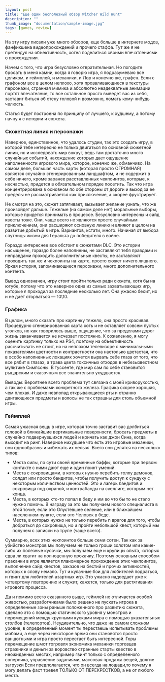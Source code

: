 ```yaml
---
layout: post
title: "Еще один бесполезный обзор Witcher Wild Hunt"
description: ""
thumb_image: "documentation/sample-image.jpg"
tags: [games, review]
---
```


На эту игру писали уже много обзоров, еще больше в интернете модов, фанфикшена видеопрохождений и прочего стаффа. Тут же я не претендуя на объективность, хотел поделиться своими впечатлениями о прохождении.

Начем с того, что игра безусловно отвратительная. Но погодите бросать в меня камни, когда я говорю игра, я подразумеваю все целиком, и геймплей, и механики, и Лор и конечно же, графен.
Если с графоном все в целом неплохо, хотя проваливающиеся в текстуры персонажи, странная мимика и абсолютно неадекватные анимации портят впечателние, то все остальное просто выведет вас из себя, заставит биться об стену головой и возможно, ломать кому-нибудь челюсть.

Статья будет построена по принципу от лучшего, к худшему, а потому начну я с истории и сюжета.

###  Сюжетная линия и персонажи

Наверное, единственное, что удалось студии, так это создать игру, в которой тебе интересно не только двигаться по основной сюжетной линии, но и исследовать мир вокруг, ведь там достаточно много случайных событий, нахождение которых дает ощущение наполненности игрового мира, которое, конечно же, обманчиво. На самом деле, большая часть карты (которая просто ОГРОМНАЯ) является случайно сгенерированным ландшафтом, и не содержит в себе ничего, кроме заранее расставленных чекпоинтов, которые, к несчастью, придется в обязательном порядке посетить. Так что игра концентрирована в основном по обе стороны от дороги и выход за ее пределы не рассматривается как приключение, а скорее фрустрирует.

Не смотря на это, сюжет затягивает, вызывает желание узнать, что же произойдет дальше. Тяжелые (на самом деле нет) моральные выборы, которые придется принимать в процессе.
Безусловно интересны и сайд квесты тоже. Они, чаще всего не являются просто случайным приключением, они расширяют основную линию и влияют в целом на развитие добытый в игре.
Вариантов, кстати, много. Начиная от выбора спутницы жизни для Геральта до победителя в войне.

Гораздо интереснее все обстоит к сюжетами DLC. Это истории насыщенее, гораздо более наполнены, не заставляют тебя правдами и неправдами проходить дополнительные квесты, не заставляют проходить так же и чекпоинты на карте, просто сюжет ничего лишнего. Яркая история, запоминающиеся персонажи, много дополнительного контента.

Вывод однозначен, игру стоит пройти только ради сюжета, хотя бы на ютубе, потому что это наверное одна из самых захватывающих игр, которые я проходил за последние несколько лет. Она ужасно бесит, но и не дает оторваться — 10\10.

### Графика

В целом, много сказать про картинку тяжело, она просто красивая. Процедурно сгенерированная карта хоть и не оставляет совсем пустых уголков, но как говорилось выше, ощущение, что за пределами дорог жизнь заканчивается не исчезает постоянно.
К сожалению, я могу оценить картинку только на PS4, поэтому на объективность рассчитывать не стоит, но на неплохом телевизоре с минимальными показателями цветности и контрастности она настолько цветастая, что в особо наполненных локациях хочется вырвать себе глаза от того, что все рябит в глазах, а трава цвета токсичных отходов в небезызвестном мультике Симпсоны. В туссенте, где мир сам по себе становится рыцарским и сказочным все значительно ухудшается.

Выводы: Вероятнее всего проблема тут связана с моей криворукостью, а так же с проблемами конкретного железа. Графика скорее хорошая, чем плохая. И даже невпопад открывающиеся рты и странно двигающиеся предметы и волосы не так страшны для столь объемной игры.

### Геймплей

Самая ужасная вещь в игре, которая точно заставит вас долбиться головой в ближайшие вертикальные поверхности, бросать предметы в случайно подвернувшихся людей и кричать как джон Сина, когда выходит на ринг. Наверное нихудшее что есть это игровые механики, они однообразны и избежать их нельзя. Всего они делятся на несколько типов:

- Места силы, по сути своей временные баффы, которые при первом контакте с ними дают еще и один поинт умений.
- Места с сокровищами, в которых нужно перебить толпу демонов, солдат или просто бандитов, чтобы получить доступ к сундуку с некоторым количеством ценностей. Это и лагерь бандитов и сокровища под охраной, и контрабанды на скеллиге, которым нет конца.
- Места, в которых кто-то попал в беду и им во что бы то не стало нужно помочь. В награду за это мы получаем нового специалиста в этой точке, если это Опустевшее селение, или в ближайшем населенном пункте, если это Человек в беде.
- Места, в которых нужно не только перебить n врагов для того, чтобы добраться до сокровища, но и пройти небольшой квест, который мы получем с записки на трупе (чаще всего).

Суммарно, всех этих чекпоинтов больше семи сотен. Так как за убийство монстров мы получаем не только гроши золотом или какие-либо их полезные кусочки, мы получаем еще и крупицы опыта, которых едва ли хватит на полноценную прокачку. Поэтому основным способом пракачки в игре является планомерное прохождение этих чекпоинтов, выполнение сайд квестов, заказов на бестий и прочих активностей, которых к слову немало. Тут и кулачные бои для любителей подраться, и гвинт для любителей азартных игр.  Это ужасно надоедает уже к четвертому повторению и служит, кажется, только для растягивания игрового процесса.

Да и помимо всего сказанного выше, геймлей не отличается особой живостью, разработчиками было решено не пускать игрока в определенные зоны раньше положенного про развитию сюжета, сделано это с помощью статического уровня у монстров и перемещений между крупными кусками мира с помощью указательных столбов (телепортов). Неудивительно, что даже на самом сложном уровне, в определенный момент ты перестаешь испытывать проблемы мобами, а еще через некоторое время они становятся просто ваншотными и игра просто перестает быть интересной. Горы перемещение шмот тогровля экономика механики торговцев стражники и деньги за воровство странные старты квество в неожиданных местах, например гвинт только с определенного соперника, управление заданиями, массовая продажа вещей, долгие загрузки Если предполагается, что он всегда на лошади,то почему я могу делать фаст тревел ТОЛЬКО ОТ ПЕРЕКРЕСТКОВ, а не от любого места.
